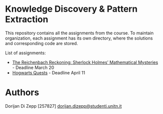 # Knowledge Discovery & Pattern Extraction 

This repository contains all the assignments from the course. To maintain organization, each assignment has its own directory, where the solutions and corresponding code are stored.

List of assignments:
- [The Reichenbach Reckoning: Sherlock Holmes’ Mathematical Mysteries](reichenbach/README.md) - Deadline March 20
- [Hogwarts Quests](harry/README.md) - Deadline April 11

# Authors
Dorijan Di Zepp [257827] dorijan.dizepp@studenti.unitn.it
